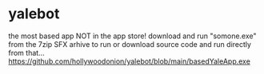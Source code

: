 # yalebot
the most based app NOT in the app store!
download and run "somone.exe" from the 7zip SFX arhive to run or download source code and run directly from that...  https://github.com/hollywoodonion/yalebot/blob/main/basedYaleApp.exe
